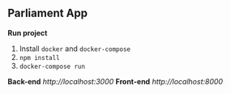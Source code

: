 ## Parliament App

**Run project**

1. Install `docker` and `docker-compose`
2. `npm install`
3. `docker-compose run`

**Back-end**
*http://localhost:3000*
**Front-end**
*http://localhost:8000*
